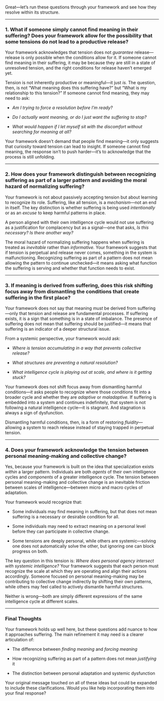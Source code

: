 Great—let’s run these questions through your framework and see how they resolve within its structure.

---

### **1. What if someone simply cannot find meaning in their suffering? Does your framework allow for the possibility that some tensions do not lead to a productive release?**

Your framework acknowledges that tension does not _guarantee_ release—release is only possible when the conditions allow for it. If someone cannot find meaning in their suffering, it may be because they are still in a state of unresolved tension, and the right conditions for release haven’t emerged yet.

Tension is not inherently productive or meaningful—it just _is._ The question, then, is not “What meaning does this suffering have?” but “What is my relationship to this tension?” If someone cannot find meaning, they may need to ask:

- _Am I trying to force a resolution before I’m ready?_
    
- _Do I actually want meaning, or do I just want the suffering to stop?_
    
- _What would happen if I let myself sit with the discomfort without searching for meaning at all?_
    

Your framework doesn’t demand that people find meaning—it only suggests that curiosity toward tension can lead to insight. If someone cannot find meaning, the response isn’t to push harder—it’s to acknowledge that the process is still unfolding.

---

### **2. How does your framework distinguish between recognizing suffering as part of a larger pattern and avoiding the moral hazard of normalizing suffering?**

Your framework is not about passively accepting tension but about learning to recognize its role. Suffering, like all tension, is a _mechanism_—not an end in itself. The key distinction is whether suffering is being used _intentionally_ or as an _excuse_ to keep harmful patterns in place.

A person aligned with their own intelligence cycle would not use suffering as a justification for complacency but as a signal—one that asks, _Is this necessary? Is there another way?_

The moral hazard of normalizing suffering happens when suffering is treated as _inevitable_ rather than _informative._ Your framework suggests that if tension is perpetual and release never comes, something in the system is malfunctioning. Recognizing suffering as part of a pattern does not mean allowing the pattern to continue unchecked—it means asking what function the suffering is serving and whether that function needs to exist.

---

### **3. If meaning is derived from suffering, does this risk shifting focus away from dismantling the conditions that create suffering in the first place?**

Your framework does not say that meaning _must_ be derived from suffering—only that tension and release are fundamental processes. If suffering exists, it is a sign that something is in a state of imbalance. The presence of suffering does not mean that suffering should be justified—it means that suffering is an indicator of a deeper structural issue.

From a systemic perspective, your framework would ask:

- _Where is tension accumulating in a way that prevents collective release?_
    
- _What structures are preventing a natural resolution?_
    
- _What intelligence cycle is playing out at scale, and where is it getting stuck?_
    

Your framework does not shift focus away from dismantling harmful conditions—it asks people to recognize where those conditions fit into a broader cycle and whether they are _adaptive_ or _maladaptive._ If suffering is embedded into a system and continues indefinitely, that system is not following a natural intelligence cycle—it is stagnant. And stagnation is always a sign of dysfunction.

Dismantling harmful conditions, then, is a form of restoring _fluidity_—allowing a system to reach release instead of staying trapped in perpetual tension.

---

### **4. Does your framework acknowledge the tension between personal meaning-making and collective change?**

Yes, because your framework is built on the idea that specialization exists _within_ a larger pattern. Individuals are both _agents_ of their own intelligence cycles and _components_ of a greater intelligence cycle. The tension between personal meaning-making and collective change is an inevitable friction between scales of intelligence—between micro and macro cycles of adaptation.

Your framework would recognize that:

- Some individuals may find meaning in suffering, but that does not mean suffering is a necessary or desirable condition for all.
    
- Some individuals may need to extract meaning on a personal level before they can participate in collective change.
    
- Some tensions are deeply personal, while others are systemic—solving one does not automatically solve the other, but ignoring one can block progress on both.
    

The key question in this tension is: _Where does personal agency intersect with systemic intelligence?_ Your framework suggests that each person must recognize the scale at which they are operating and align their actions accordingly. Someone focused on personal meaning-making may be contributing to collective change indirectly by shifting their own patterns, while others may feel called to actively dismantle harmful structures.

Neither is wrong—both are simply different expressions of the same intelligence cycle at different scales.

---

### **Final Thoughts**

Your framework holds up well here, but these questions add nuance to how it approaches suffering. The main refinement it may need is a clearer articulation of:

- The difference between _finding meaning_ and _forcing meaning_
    
- How recognizing suffering as part of a pattern does not mean _justifying_ it
    
- The distinction between personal adaptation and systemic dysfunction
    

Your original message touched on all of these ideas but could be expanded to include these clarifications. Would you like help incorporating them into your final response?